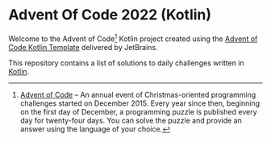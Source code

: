 # Advent Of Code 2022 (Kotlin)

Welcome to the Advent of Code[^aoc] Kotlin project created using the [Advent of Code Kotlin Template][template] delivered by JetBrains.

This repository contains a list of solutions to daily challenges written in [Kotlin][kotlin].


[^aoc]:
    [Advent of Code][aoc] – An annual event of Christmas-oriented programming challenges started on December 2015.
    Every year since then, beginning on the first day of December, a programming puzzle is published every day for twenty-four days.
    You can solve the puzzle and provide an answer using the language of your choice.

[aoc]: https://adventofcode.com
[kotlin]: https://kotlinlang.org
[template]: https://github.com/kotlin-hands-on/advent-of-code-kotlin-template
